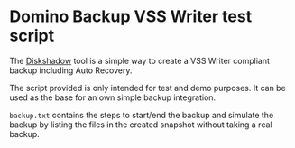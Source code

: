 
# Domino Backup VSS Writer test script

The [Diskshadow](https://learn.microsoft.com/en-us/windows-server/administration/windows-commands/diskshadow) tool is a simple way to create a VSS Writer compliant backup including Auto Recovery.

The script provided is only intended for test and demo purposes.
It can be used as the base for an own simple backup integration.

`backup.txt` contains the steps to start/end the backup and simulate the backup by listing the files in the created snapshot without taking a real backup.


